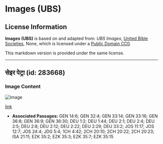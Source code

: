 # Images (UBS)

## License Information

**Images (UBS)** is based on and adapted from: _UBS Images_, [United Bible Societies](https://unitedbiblesocieties.org/), None, which is licensed under a [Public Domain CC0](https://creativecommons.org/public-domain/cc0/).

This markdown version is provided under the same license.



--------------------------------

## सेइर पेट्रा (id: 283668)

### Image Content

![Image](https://cdn.aquifer.bible/aquifer-content/resources/Media/WEB-0797_seir_petra.jpg)

[link](https://cdn.aquifer.bible/aquifer-content/resources/Media/WEB-0797_seir_petra.jpg)

* **Associated Passages:** GEN 14:6; GEN 32:4; GEN 33:14; GEN 33:16; GEN 36:8; GEN 36:9; GEN 36:30; DEU 1:2; DEU 1:44; DEU 2:1; DEU 2:4; DEU 2:5; DEU 2:8; DEU 2:12; DEU 2:22; DEU 2:29; DEU 33:2; JOS 11:17; JOS 12:7; JOS 24:4; JDG 5:4; 1CH 4:42; 2CH 20:10; 2CH 20:22; 2CH 20:23; ISA 21:11; EZK 35:2; EZK 35:3; EZK 35:7; EZK 35:15

